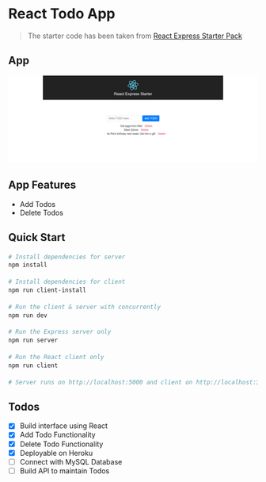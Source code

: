 # React Todo App

> The starter code has been taken from [React Express Starter Pack](https://github.com/bradtraversy/react_express_starter) 

## App 
![Screenshot](https://github.com/memahesh/react_todo_app/blob/master/screenshot.png)

## App Features
 - Add Todos
 - Delete Todos


## Quick Start

``` bash
# Install dependencies for server
npm install

# Install dependencies for client
npm run client-install

# Run the client & server with concurrently
npm run dev

# Run the Express server only
npm run server

# Run the React client only
npm run client

# Server runs on http://localhost:5000 and client on http://localhost:3000
```

## Todos
 
 - [x] Build interface using React
 - [x] Add Todo Functionality
 - [x] Delete Todo Functionality
 - [x] Deployable on Heroku
 - [ ] Connect with MySQL Database
 - [ ] Build API to maintain Todos
